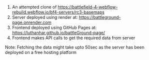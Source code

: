 1) An attempted clone of https://battlefield-4-webflow-rebuild.webflow.io/bf4-servers/rc3-basemaps
2) Server deployed using render at: https://battleground-page.onrender.com
3) Frontend deployed using GitHub Pages at: https://luthanhar.github.io/battleGround-page/
4) Frontend makes API calls to get the required data from server

Note: Fetching the data might take upto 50sec as the server has been deployed on a free hosting platform
